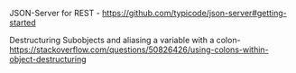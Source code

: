 JSON-Server for REST - https://github.com/typicode/json-server#getting-started

Destructuring Subobjects and aliasing a variable with a colon- https://stackoverflow.com/questions/50826426/using-colons-within-object-destructuring
